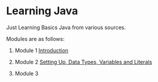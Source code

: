 # Learning Java

Just Learning Basics Java from various sources.

Modules are as follows:

1. Module 1 [Introduction](https://github.com/ndeepak/LearningJava/tree/main/00Introduction)

2. Module 2 [Setting Up, Data Types, Variables and Literals](https://github.com/ndeepak/LearningJava/)

3. Module 3
